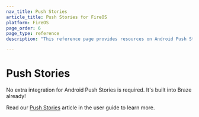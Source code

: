 ```yaml
---
nav_title: Push Stories
article_title: Push Stories for FireOS
platform: FireOS
page_order: 6
page_type: reference
description: "This reference page provides resources on Android Push Stories."

---
```


# Push Stories

No extra integration for Android Push Stories is required. It's built into Braze already! 

Read our [Push Stories]({{site.baseurl}}/user_guide/message_building_by_channel/push/advanced_push_options/push_stories/) article in the user guide to learn more.

[1]: {{site.baseurl}}/user_guide/message_building_by_channel/push/advanced_push_options/push_stories/
